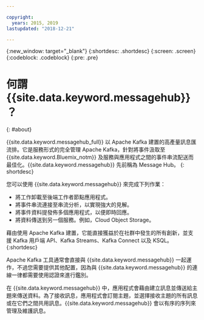 ```yaml
---

copyright:
  years: 2015, 2019
lastupdated: "2018-12-21"

---
```


{:new_window: target="_blank"}
{:shortdesc: .shortdesc}
{:screen: .screen}
{:codeblock: .codeblock}
{:pre: .pre}

# 何謂 {{site.data.keyword.messagehub}}？
{: #about}

{{site.data.keyword.messagehub_full}} 以 Apache Kafka 建置的高產量訊息匯流排。它是服務形式的完全管理 Apache Kafka，針對將事件汲取至 {{site.data.keyword.Bluemix_notm}} 及服務與應用程式之間的事件串流配送而最佳化。{{site.data.keyword.messagehub}} 先前稱為 Message Hub。
{: shortdesc}

您可以使用 {{site.data.keyword.messagehub}} 來完成下列作業：

* 將工作卸載至後端工作者節點應用程式。
* 將事件串流連接至串流分析，以實現強大的見解。
* 將事件資料提發佈多個應用程式，以便即時回應。
* 將資料傳送到另一個服務。例如，Cloud Object Storage。

藉由使用 Apache Kafka 建置，它能直接獲益於在社群中發生的所有創新，並支援 Kafka 用戶端 API、Kafka Streams、Kafka Connect 以及 KSQL。
{:shortdesc}

Apache Kafka 工具通常會直接與 {{site.data.keyword.messagehub}} 一起運作，不過您需要提供其他配置，因為與 {{site.data.keyword.messagehub}} 的連線一律都需要使用認證來進行鑑別。

在 {{site.data.keyword.messagehub}} 中，應用程式會藉由建立訊息並傳送給主題來傳送資料。為了接收訊息，應用程式會訂閱主題，並選擇接收主題的所有訊息或在它們之間共用訊息。{{site.data.keyword.messagehub}} 會以有序的序列來管理及維護訊息。 




